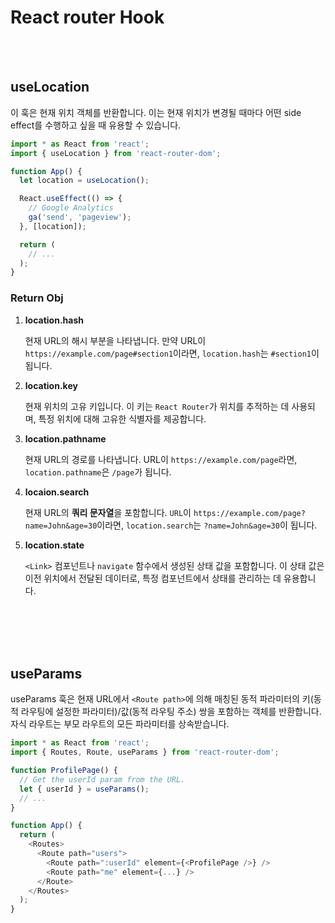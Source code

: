 # React router Hook

<br/>
<br/>

## useLocation

이 훅은 현재 위치 객체를 반환합니다. 이는 현재 위치가 변경될 때마다 어떤 side effect를 수행하고 싶을 때 유용할 수 있습니다.

```js
import * as React from 'react';
import { useLocation } from 'react-router-dom';

function App() {
  let location = useLocation();

  React.useEffect(() => {
    // Google Analytics
    ga('send', 'pageview');
  }, [location]);

  return (
    // ...
  );
}
```

### Return Obj

1. **location.hash**

    현재 URL의 해시 부분을 나타냅니다. 만약 URL이 `https://example.com/page#section1`이라면, `location.hash`는 `#section1`이 됩니다.

2. **location.key**

    현재 위치의 고유 키입니다. 이 키는 `React Router`가 위치를 추적하는 데 사용되며, 특정 위치에 대해 고유한 식별자를 제공합니다.

3. **location.pathname**

    현재 URL의 경로를 나타냅니다. URL이 `https://example.com/page`라면, `location.pathname`은 `/page`가 됩니다.

4. **locaion.search**

    현재 URL의 **쿼리 문자열**을 포함합니다. `URL`이 `https://example.com/page?name=John&age=30`이라면, `location.search`는 `?name=John&age=30`이 됩니다.

5. **location.state**

    `<Link>` 컴포넌트나 `navigate` 함수에서 생성된 상태 값을 포함합니다. 이 상태 값은 이전 위치에서 전달된 데이터로, 특정 컴포넌트에서 상태를 관리하는 데 유용합니다.

<br/>
<br/>
<br/>
<br/>

## useParams

useParams 훅은 현재 URL에서 `<Route path>`에 의해 매칭된 동적 파라미터의 키(동적 라우팅에 설정한 파라미터)/값(동적 라우팅 주소) 쌍을 포함하는 객체를 반환합니다. 자식 라우트는 부모 라우트의 모든 파라미터를 상속받습니다.

```js
import * as React from 'react';
import { Routes, Route, useParams } from 'react-router-dom';

function ProfilePage() {
  // Get the userId param from the URL.
  let { userId } = useParams();
  // ...
}

function App() {
  return (
    <Routes>
      <Route path="users">
        <Route path=":userId" element={<ProfilePage />} />
        <Route path="me" element={...} />
      </Route>
    </Routes>
  );
}
```

